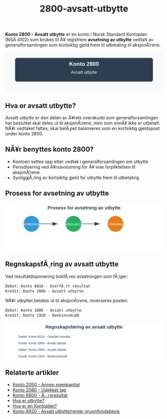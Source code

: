 ﻿---
title: "2800-avsatt-utbytte"
meta_title: "2800-avsatt-utbytte"
meta_description: '**Konto 2800 - Avsatt utbytte** er en konto i Norsk Standard Kontoplan (NSÂ 4102) som brukes til Ã¥ registrere **avsetning av utbytte** vedtatt av generalforsam...'
slug: 2800-avsatt-utbytte
type: blog
layout: pages/single
---

**Konto 2800 - Avsatt utbytte** er en konto i Norsk Standard Kontoplan (NSÂ 4102) som brukes til Ã¥ registrere **avsetning av utbytte** vedtatt av generalforsamlingen som kortsiktig gjeld frem til utbetaling til aksjonÃ¦rene.

![Illustrasjon av konto 2800 avsatt utbytte](2800-avsatt-utbytte-image.svg)

## Hva er avsatt utbytte?

*Avsatt utbytte* er den delen av Ã¥rets overskudd som generalforsamlingen har besluttet skal deles ut til aksjonÃ¦rene, men som ennÃ¥ ikke er utbetalt. NÃ¥r vedtaket fattes, skal belÃ¸pet balanseres som en kortsiktig gjeldspost under konto 2800.

## NÃ¥r benyttes konto 2800?

* Kontoen settes opp etter vedtak i generalforsamlingen om utbytte
* Periodisering ved Ã¥rsavslutning for Ã¥ vise forpliktelsen til aksjonÃ¦rene
* SynliggjÃ¸ring av kortsiktig gjeld for utbytte frem til utbetaling

## Prosess for avsetning av utbytte

![Prosess for avsetning av utbytte](avsetningsprosess.svg)

## RegnskapsfÃ¸ring av avsatt utbytte

Ved resultatdisponering bokfÃ¸res avsetningen som fÃ¸lger:
```
Debet: Konto 8010 - OverfÃ¸rt resultat
Kredit: Konto 2800 - Avsatt utbytte
```

NÃ¥r utbyttet betales ut til aksjonÃ¦rene, reverseres posten:
```
Debet: Konto 2800 - Avsatt utbytte
Kredit: Konto 1920 - Bankinnskudd
```

![RegnskapsfÃ¸ring av avsatt utbytte](regnskapsforing.svg)

## Relaterte artikler

* [Konto 2050 - Annen egenkapital](/blogs/kontoplan/2050-annen-egenkapital "Konto 2050 - Annen egenkapital: Annen egenkapital i Norsk Standard Kontoplan")
* [Konto 2080 - Udekket tap](/blogs/kontoplan/2080-udekket-tap "Konto 2080 - Udekket tap: Udekket tap i Norsk Standard Kontoplan")
* [Konto 8800 - Ã…rsresultat](/blogs/kontoplan/8800-arsresultat "Konto 8800 - Ã…rsresultat")
* [Hva er utbytte?](/blogs/regnskap/hva-er-utbytte "Hva er Utbytte? RegnskapsfÃ¸ring og Skattemessige Konsekvenser")
* [Hva er en Kontoplan?](/blogs/regnskap/hva-er-kontoplan "Hva er en Kontoplan? Komplett Guide til Kontoplaner i Norsk Regnskap")
* [Konto 8920 - Avsatt utbytte/renter grunnfondsbevis](/blogs/kontoplan/8920-avsatt-utbytte-renter-grunnfondsbevis "Konto 8920 - Avsatt utbytte/renter grunnfondsbevis: Avsetning av utbytte og renter pÃ¥ grunnfondsbevis som kortsiktig gjeld")
